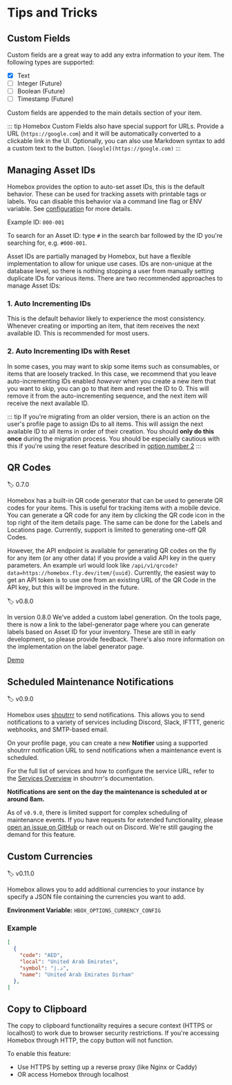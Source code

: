 # Tips and Tricks

## Custom Fields

Custom fields are a great way to add any extra information to your item. The following types are supported:

- [x] Text
- [ ] Integer (Future)
- [ ] Boolean (Future)
- [ ] Timestamp (Future)

Custom fields are appended to the main details section of your item.

::: tip
Homebox Custom Fields also have special support for URLs. Provide a URL (`https://google.com`) and it will be automatically converted to a clickable link in the UI. Optionally, you can also use Markdown syntax to add a custom text to the button. `[Google](https://google.com)`
:::

## Managing Asset IDs

Homebox provides the option to auto-set asset IDs, this is the default behavior. These can be used for tracking assets with printable tags or labels. You can disable this behavior via a command line flag or ENV variable. See [configuration](/en/quick-start.md#env-variables-configuration) for more details.

Example ID: `000-001`

To search for an Asset ID: type `#` in the search bar followed by the ID you're searching for, e.g. `#000-001`.

Asset IDs are partially managed by Homebox, but have a flexible implementation to allow for unique use cases. IDs are non-unique at the database level, so there is nothing stopping a user from manually setting duplicate IDs for various items. There are two recommended approaches to manage Asset IDs:

### 1. Auto Incrementing IDs

This is the default behavior likely to experience the most consistency. Whenever creating or importing an item, that item receives the next available ID. This is recommended for most users.

### 2. Auto Incrementing IDs with Reset

In some cases, you may want to skip some items such as consumables, or items that are loosely tracked. In this case, we recommend that you leave auto-incrementing IDs enabled _however_ when you create a new item that you want to skip, you can go to that item and reset the ID to 0. This will remove it from the auto-incrementing sequence, and the next item will receive the next available ID.

::: tip
If you're migrating from an older version, there is an action on the user's profile page to assign IDs to all items. This will assign the next available ID to all items in order of their creation. You should __only do this once__ during the migration process. You should be especially cautious with this if you're using the reset feature described in [option number 2](#2-auto-incrementing-ids-with-reset)
:::

## QR Codes

:label: 0.7.0

Homebox has a built-in QR code generator that can be used to generate QR codes for your items. This is useful for tracking items with a mobile device. You can generate a QR code for any item by clicking the QR code icon in the top right of the item details page. The same can be done for the Labels and Locations page. Currently, support is limited to generating one-off QR Codes.

However, the API endpoint is available for generating QR codes on the fly for any item (or any other data) if you provide a valid API key in the query parameters. An example url would look like `/api/v1/qrcode?data=https://homebox.fly.dev/item/{uuid}`. Currently, the easiest way to get an API token is to use one from an existing URL of the QR Code in the API key, but this will be improved in the future.

:label: v0.8.0

In version 0.8.0 We've added a custom label generation. On the tools page, there is now a link to the label-generator page where you can generate labels based on Asset ID for your inventory. These are still in early development, so please provide feedback. There's also more information on the implementation on the label generator page.

[Demo](https://homebox.fly.dev/reports/label-generator)

## Scheduled Maintenance Notifications

:label: v0.9.0

Homebox uses [shoutrrr](https://containrrr.dev/shoutrrr/) to send notifications. This allows you to send notifications to a variety of services including Discord, Slack, IFTTT, generic webhooks, and SMTP-based email. 

On your profile page, you can create a new **Notifier** using a supported shoutrrr notification URL to send notifications when a maintenance event is scheduled. 

For the full list of services and how to configure the service URL, refer to the [Services Overview](https://containrrr.dev/shoutrrr/services/overview/) in shoutrrr's documentation. 

**Notifications are sent on the day the maintenance is scheduled at or around 8am.**

As of `v0.9.0`, there is limited support for complex scheduling of maintenance events. If you have requests for extended functionality, please [open an issue on GitHub](https://github.com/sysadminsmedia/homebox/issues/new?template=feature_request.yml) or reach out on Discord. We're still gauging the demand for this feature.


## Custom Currencies

:label: v0.11.0

Homebox allows you to add additional currencies to your instance by specify a JSON file containing the currencies you want to add.

**Environment Variable:** `HBOX_OPTIONS_CURRENCY_CONFIG`

### Example

```json
[
  {
    "code": "AED",
    "local": "United Arab Emirates",
    "symbol": "د.إ",
    "name": "United Arab Emirates Dirham"
  },
]
```

## Copy to Clipboard

The copy to clipboard functionality requires a secure context (HTTPS or localhost) to work due to browser security restrictions. If you're accessing Homebox through HTTP, the copy button will not function.

To enable this feature:
- Use HTTPS by setting up a reverse proxy (like Nginx or Caddy)
- OR access Homebox through localhost
